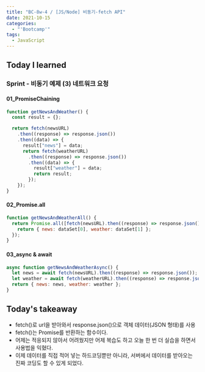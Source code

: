 ```yaml
---
title: "BC-8w-4 / [JS/Node] 비동기-fetch API"
date: 2021-10-15
categories:
  - "'Bootcamp'"
tags:
  - JavaScript
---
```


## Today I learned

<!-- ## Algorithm Test 07 treeDFS ☆

```js
let dfs = function (node) {
  let tree = [node.value];
  node.children.forEach((childNode) => {
    tree = [...tree, ...dfs(childNode)];
  });
  return tree;
};

let Node = function (value) {
  this.value = value;
  this.children = [];
};
```

## fetch API

```js
fetch(url)
  .then((response) => response.json()) // 응답을 Promise 객체(JSON 형태)로 변환시켜서 반환
  .then((data) => console.log(data)) // 콘솔에 json을 출력
  .catch((error) => console.log(error)); // 에러가 발생한 경우, 에러를 띄움
``` -->

### Sprint - 비동기 예제 (3) 네트워크 요청

#### 01_PromiseChaining

```js
function getNewsAndWeather() {
  const result = {};

  return fetch(newsURL)
    .then((response) => response.json())
    .then((data) => {
      result["news"] = data;
      return fetch(weatherURL)
        .then((response) => response.json())
        .then((data) => {
          result["weather"] = data;
          return result;
        });
    });
}
```

#### 02_Promise.all

```js
function getNewsAndWeatherAll() {
  return Promise.all([fetch(newsURL).then((response) => response.json()), fetch(weatherURL).then((response) => response.json())]).then((datSet) => {
    return { news: dataSet[0], weather: dataSet[1] };
  });
}
```

#### 03_async & await

```js
async function getNewsAndWeatherAsync() {
  let news = await fetch(newsURL).then((response) => response.json());
  let weather = await fetch(weatherURL).then((response) => response.json());
  return { news: news, weather: weather };
}
```

## Today's takeaway

- fetch()로 url을 받아와서 response.json()으로 객체 데이터(JSON 형태)를 사용
- fetch()는 Promise를 반환하는 함수이다.
- 어제는 적응되지 않아서 어려웠지만 어제 복습도 하고 오늘 한 번 더 실습을 하면서 사용법을 익혔다.
- 이제 데이터를 직접 적어 넣는 하드코딩뿐만 아니라, 서버에서 데이터를 받아오는 진짜 코딩도 할 수 있게 되었다.
